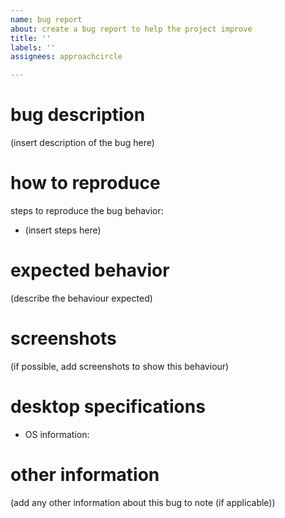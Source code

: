 ```yaml
---
name: bug report
about: create a bug report to help the project improve
title: ''
labels: ''
assignees: approachcircle

---
```


# bug description
(insert description of the bug here)

# how to reproduce
steps to reproduce the bug behavior:
- (insert steps here)

# expected behavior
(describe the behaviour expected)

# screenshots
(if possible, add screenshots to show this behaviour)

# desktop specifications
 - OS information:

# other information
(add any other information about this bug to note (if applicable))
